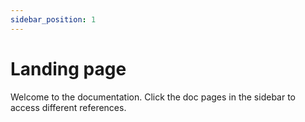 ```yaml
---
sidebar_position: 1
---
```


# Landing page

Welcome to the documentation. Click the doc pages in the sidebar to access different references.